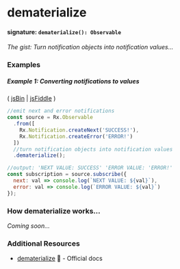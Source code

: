 # dematerialize
#### signature: `dematerialize(): Observable`
*The gist: Turn notification objects into notification values...*


### Examples

##### Example 1: Converting notifications to values

( [jsBin](http://jsbin.com/vafedocibi/1/edit?js,console) | [jsFiddle](https://jsfiddle.net/btroncone/jw08mouy/) )

```js
//emit next and error notifications
const source = Rx.Observable
  .from([
    Rx.Notification.createNext('SUCCESS!'),
    Rx.Notification.createError('ERROR!')   
  ])
  //turn notification objects into notification values
  .dematerialize();

//output: 'NEXT VALUE: SUCCESS' 'ERROR VALUE: 'ERROR!'
const subscription = source.subscribe({
  next: val => console.log(`NEXT VALUE: ${val}`),
  error: val => console.log(`ERROR VALUE: ${val}`)
});
```

### How dematerialize works...
*Coming soon...*


### Additional Resources
* [dematerialize](http://reactivex.io/rxjs/class/es6/Observable.js~Observable.html#instance-method-dematerialize) :newspaper: - Official docs